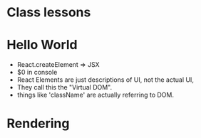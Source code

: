 # Class lessons

# Hello World
* React.createElement => JSX
* $0 in console
* React Elements are just descriptions of UI, not the actual UI,
* They call this the "Virtual DOM".
* things like 'className' are actually referring to DOM.


# Rendering